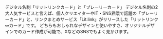 デジタル名刺「リットリンクカード」と「プレーリーカード」
デジタル名刺の2大人気サービスと言えば、個人クリエイターやIT・SNS界隈で話題の「プレーリーカード」と、リンクまとめサービス「Lit.link」がリリースした「リットリンク∞カード」です。
どちらもおしゃれなデザインと使いやすさ、オリジナルデザインでのカード作成が可能で、XなどのSNSでもよく見かけます。
